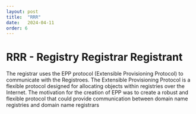 ```yaml
---
layout: post
title:  "RRR"
date:   2024-04-11
order: 6
---
```


# RRR - Registry Registrar Registrant

The registrar uses the EPP protocol (Extensible Provisioning Protocol) to communicate with the Registroes. The Extensible Provisioning Protocol is a flexible protocol designed for allocating objects within registries over the Internet. The motivation for the creation of EPP was to create a robust and flexible protocol that could provide communication between domain name registries and domain name registrars